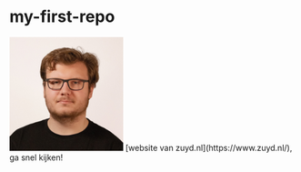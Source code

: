 # my-first-repo
<img src="Ryan.jpg" alt="Ryan picture" width="200">
[website van zuyd.nl](https://www.zuyd.nl/), ga snel kijken!
